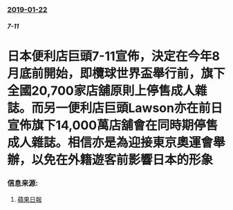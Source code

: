 ### [2019-01-22](/news/2019/01/22/index.md)

##### 7-11
# 日本便利店巨頭7-11宣佈，決定在今年8月底前開始，即欖球世界盃舉行前，旗下全國20,700家店舖原則上停售成人雜誌。而另一便利店巨頭Lawson亦在前日宣佈旗下14,000萬店舖會在同時期停售成人雜誌。相信亦是為迎接東京奧運會舉辦，以免在外籍遊客前影響日本的形象 




### 信息来源:

1. [蘋果日報 ](https://hk.news.appledaily.com/international/daily/article/20190123/20597206)
